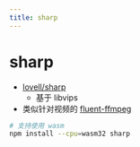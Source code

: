 ```yaml
---
title: sharp
---
```


# sharp

- [lovell/sharp](https://github.com/lovell/sharp)
  - 基于 libvips
- 类似针对视频的 [fluent-ffmpeg](./fluent-ffmpeg.md)

```bash
# 支持使用 wasm
npm install --cpu=wasm32 sharp
```
